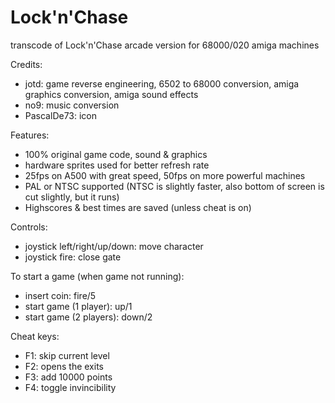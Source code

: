 # Lock'n'Chase
transcode of Lock'n'Chase arcade version for 68000/020 amiga machines

Credits:

- jotd: game reverse engineering, 6502 to 68000 conversion, 
        amiga graphics conversion, amiga sound effects
- no9: music conversion
- PascalDe73: icon

Features:

- 100% original game code, sound & graphics
- hardware sprites used for better refresh rate
- 25fps on A500 with great speed, 50fps on more powerful machines
- PAL or NTSC supported (NTSC is slightly faster, also bottom of screen
  is cut slightly, but it runs)
- Highscores & best times are saved (unless cheat is on)

Controls:

- joystick left/right/up/down: move character
- joystick fire: close gate

To start a game (when game not running):

- insert coin: fire/5
- start game (1 player): up/1
- start game (2 players): down/2

Cheat keys:
- F1: skip current level
- F2: opens the exits
- F3: add 10000 points
- F4: toggle invincibility